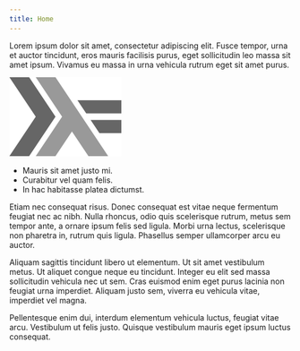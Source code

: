 ```yaml
---
title: Home
---
```

Lorem ipsum dolor sit amet, consectetur adipiscing elit. Fusce tempor, urna et
auctor tincidunt, eros mauris facilisis purus, eget sollicitudin leo massa sit
amet ipsum. Vivamus eu massa in urna vehicula rutrum eget sit amet purus.

![Haskell logo](/images/haskell-logo.png)

- Mauris sit amet justo mi.
- Curabitur vel quam felis.
- In hac habitasse platea dictumst.

Etiam nec consequat risus. Donec consequat est vitae neque fermentum
feugiat nec ac nibh. Nulla rhoncus, odio quis scelerisque rutrum, metus sem
tempor ante, a ornare ipsum felis sed ligula. Morbi urna lectus, scelerisque
non pharetra in, rutrum quis ligula. Phasellus semper ullamcorper arcu eu
auctor.

Aliquam sagittis tincidunt libero ut elementum. Ut sit amet vestibulum metus.
Ut aliquet congue neque eu tincidunt. Integer eu elit sed massa sollicitudin
vehicula nec ut sem. Cras euismod enim eget purus lacinia non feugiat urna
imperdiet. Aliquam justo sem, viverra eu vehicula vitae, imperdiet vel magna.

Pellentesque enim dui, interdum elementum vehicula luctus, feugiat vitae arcu.
Vestibulum ut felis justo. Quisque vestibulum mauris eget ipsum luctus
consequat.
